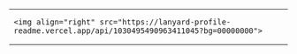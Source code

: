 <img src="" draggable="false">


<table>
	 <td width="1200px">
	
    <img align="right" src="https://lanyard-profile-readme.vercel.app/api/1030495490963411045?bg=00000000">
